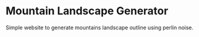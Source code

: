 # **M**ountain **L**andscape **G**enerator

Simple website to generate mountains landscape outline using perlin noise.
